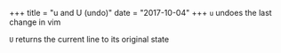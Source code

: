 +++
title = "u and U (undo)"
date = "2017-10-04"
+++
`u` undoes the last change in vim

`U` returns the current line to its original state
